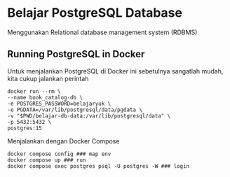 # Belajar PostgreSQL Database
Menggunakan Relational database management system (RDBMS)

## Running PostgreSQL in Docker
Untuk menjalankan PostgreSQL di Docker ini sebetulnya sangatlah mudah, kita cukup jalankan perintah
```shell
docker run --rm \      
--name book_catalog-db \
-e POSTGRES_PASSWORD=belajaryuk \
-e PGDATA=/var/lib/postgresql/data/pgdata \
-v "$PWD/belajar-db-data:/var/lib/postgresql/data" \
-p 5432:5432 \
postgres:15
```

Menjalankan dengan Docker Compose
```shell
docker compose config ### map env
docker compose up ### run
docker compose exec postgres psql -U postgres -W ### login
```